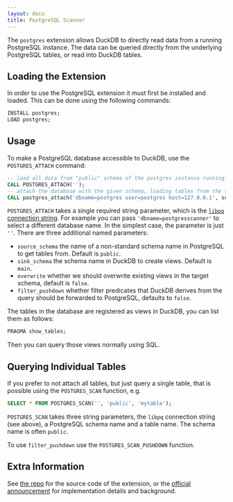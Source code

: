 ```yaml
---
layout: docu
title: PostgreSQL Scanner
---
```


The `postgres` extension allows DuckDB to directly read data from a running PostgreSQL instance. The data can be queried directly from the underlying PostgreSQL tables, or read into DuckDB tables.

## Loading the Extension

In order to use the PostgreSQL extension it must first be installed and loaded. This can be done using the following commands:

```sql
INSTALL postgres;
LOAD postgres;
```

## Usage

To make a PostgreSQL database accessible to DuckDB, use the `POSTGRES_ATTACH` command:

```sql
-- load all data from "public" schema of the postgres instance running on localhost into the schema "main"  
CALL POSTGRES_ATTACH('');
-- attach the database with the given schema, loading tables from the source schema "public" into the target schema "abc"
CALL postgres_attach('dbname=postgres user=postgres host=127.0.0.1', source_schema='public', sink_schema='abc');
```

`POSTGRES_ATTACH` takes a single required string parameter, which is the [`libpq` connection string](https://www.postgresql.org/docs/current/libpq-connect.html#LIBPQ-CONNSTRING). For example you can pass `'dbname=postgresscanner'` to select a different database name. In the simplest case, the parameter is just `''`. There are three additional named parameters:

* `source_schema` the name of a non-standard schema name in PostgreSQL to get tables from. Default is `public`.
* `sink_schema` the schema name in DuckDB to create views. Default is `main`.
* `overwrite` whether we should overwrite existing views in the target schema, default is `false`.
* `filter_pushdown` whether filter predicates that DuckDB derives from the query should be forwarded to PostgreSQL, defaults to `false`.


The tables in the database are registered as views in DuckDB, you can list them as follows:

```sql
PRAGMA show_tables;
```

Then you can query those views normally using SQL.

## Querying Individual Tables

If you prefer to not attach all tables, but just query a single table, that is possible using the `POSTGRES_SCAN` function, e.g.

```sql
SELECT * FROM POSTGRES_SCAN('', 'public', 'mytable');
```

`POSTGRES_SCAN` takes three string parameters, the `libpq` connection string (see above), a PostgreSQL schema name and a table name. The schema name is often `public`.

To use `filter_pushdown` use the `POSTGRES_SCAN_PUSHDOWN` function.

## Extra Information

See [the repo](https://github.com/duckdblabs/postgres_scanner) for the source code of the extension, or the [official announcement](/2022/09/30/postgres-scanner) for implementation details and background.
